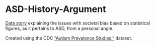 # ASD-History-Argument
 [Data story](https://github.com/Sean-ORourke/ASD-History-Argument/blob/main/What%20do%20You%20Do%20when%20your%20History%20becomes%20a%20Point%20of%20Argument%3F.ipynb) explaining the issues with societal bias based on statistical figures, as it pertains to ASD, from a personal angle.

Created using the CDC [“Autism Prevalence Studies.”](https://github.com/Sean-ORourke/ASD-History-Argument/blob/main/autism_prevalence_studies.csv) dataset.
